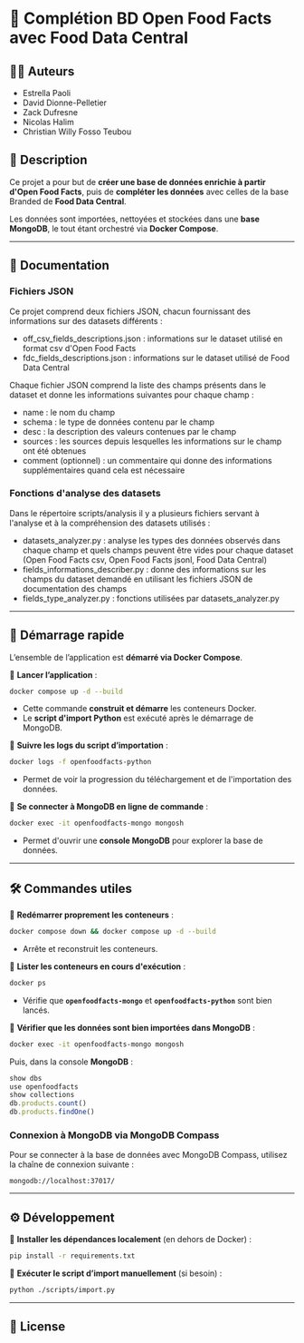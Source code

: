 # 📌 Complétion BD Open Food Facts avec Food Data Central

## 🧑‍💻 Auteurs
- Estrella Paoli
- David Dionne-Pelletier
- Zack Dufresne
- Nicolas Halim
- Christian Willy Fosso Teubou

## 📖 Description
Ce projet a pour but de **créer une base de données enrichie à partir d'Open Food Facts**, puis de **compléter les données** avec celles de la base Branded de **Food Data Central**.

Les données sont importées, nettoyées et stockées dans une **base MongoDB**, le tout étant orchestré via **Docker Compose**.

---
## 📃 Documentation

### Fichiers JSON

Ce projet comprend deux fichiers JSON, chacun fournissant des informations sur des datasets différents :
- off_csv_fields_descriptions.json : informations sur le dataset utilisé en format csv d'Open Food Facts
- fdc_fields_descriptions.json : informations sur le dataset utilisé de Food Data Central


Chaque fichier JSON comprend la liste des champs présents dans le dataset et donne les informations suivantes pour chaque champ :
- name : le nom du champ
- schema : le type de données contenu par le champ
- desc : la description des valeurs contenues par le champ
- sources : les sources depuis lesquelles les informations sur le champ ont été obtenues
- comment (optionnel) : un commentaire qui donne des informations supplémentaires quand cela est nécessaire


### Fonctions d'analyse des datasets

Dans le répertoire scripts/analysis il y a plusieurs fichiers servant à l'analyse et à la compréhension des datasets utilisés :
- datasets_analyzer.py : analyse les types des données observés dans chaque champ et quels champs peuvent être vides pour chaque dataset (Open Food Facts csv, Open Food Facts jsonl, Food Data Central)
- fields_informations_describer.py : donne des informations sur les champs du dataset demandé en utilisant les fichiers JSON de documentation des champs
- fields_type_analyzer.py : fonctions utilisées par datasets_analyzer.py

---
## 🚀 Démarrage rapide

L’ensemble de l’application est **démarré via Docker Compose**.

📌 **Lancer l’application** :
```bash
docker compose up -d --build
```
- Cette commande **construit et démarre** les conteneurs Docker.
- Le **script d'import Python** est exécuté après le démarrage de MongoDB.

📌 **Suivre les logs du script d’importation** :
```bash
docker logs -f openfoodfacts-python
```
- Permet de voir la progression du téléchargement et de l'importation des données.

📌 **Se connecter à MongoDB en ligne de commande** :
```bash
docker exec -it openfoodfacts-mongo mongosh
```
- Permet d'ouvrir une **console MongoDB** pour explorer la base de données.

---

## 🛠️ Commandes utiles

📌 **Redémarrer proprement les conteneurs** :
```bash
docker compose down && docker compose up -d --build
```
- Arrête et reconstruit les conteneurs.

📌 **Lister les conteneurs en cours d'exécution** :
```bash
docker ps
```
- Vérifie que **`openfoodfacts-mongo`** et **`openfoodfacts-python`** sont bien lancés.

📌 **Vérifier que les données sont bien importées dans MongoDB** :
```bash
docker exec -it openfoodfacts-mongo mongosh
```
Puis, dans la console **MongoDB** :
```js
show dbs
use openfoodfacts
show collections
db.products.count()
db.products.findOne()
```

### Connexion à MongoDB via MongoDB Compass
Pour se connecter à la base de données avec MongoDB Compass, utilisez la chaîne de connexion suivante :
```
mongodb://localhost:37017/
```

---

## ⚙️ Développement

📌 **Installer les dépendances localement** (en dehors de Docker) :
```bash
pip install -r requirements.txt
```

📌 **Exécuter le script d’import manuellement** (si besoin) :
```bash
python ./scripts/import.py
```

---

## 📜 License

